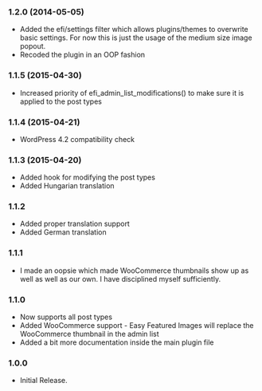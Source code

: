 ### 1.2.0 (2014-05-05)
- Added the efi/settings filter which allows plugins/themes to overwrite basic settings. For now this is just the usage of the medium size image popout.
- Recoded the plugin in an OOP fashion


### 1.1.5 (2015-04-30)

- Increased priority of efi_admin_list_modifications() to make sure it is applied to the post types

### 1.1.4 (2015-04-21)

- WordPress 4.2 compatibility check

### 1.1.3 (2015-04-20)

- Added hook for modifying the post types
- Added Hungarian translation

### 1.1.2

- Added proper translation support
- Added German translation

### 1.1.1

- I made an oopsie which made WooCommerce thumbnails show up as well as well as our own. I have disciplined myself sufficiently.

### 1.1.0

- Now supports all post types
- Added WooCommerce support - Easy Featured Images will replace the WooCommerce thumbnail in the admin list
- Added a bit more documentation inside the main plugin file

### 1.0.0

- Initial Release.
